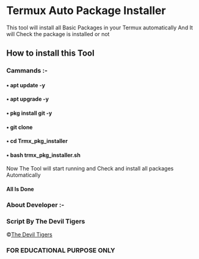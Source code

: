 <!DOCTYPE html>
<html>
<body>
<h1>Termux Auto Package Installer </h1>
<p> This tool will install all Basic Packages in your Termux automatically And It will Check the package is installed or not </p>
<h2> How to install this Tool </h3>
<H3> Cammands :- </H4>
<h4> • apt update -y </h4>
<h4> • apt upgrade -y </h4>
<h4> • pkg install git -y </h4>
<h4> • git clone </h4>
<h4> • cd Trmx_pkg_installer </h4>
<h4> • bash trmx_pkg_installer.sh </h4>
<P1> Now The Tool will start running and Check and install all packages Automatically </P1>
  
  <h4> All Is Done </h4>
  
  <h3> About Developer :-</h3>
  
  <H3> Script By The Devil Tigers </H3>
  
©[The Devil Tigers](https://www.youtube.com/c/thmalayalam)

<h3>FOR EDUCATIONAL PURPOSE ONLY</h3>
  